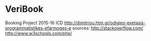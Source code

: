 # VeriBook
Booking Project 2015-16 ICD
http://dimitriou.htm.gr/odigies-exetasis-programmatistikes-efarmoges-e
sources:
http://stackoverflow.com/
http://www.w3schools.com/php/
